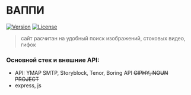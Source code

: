 # ВАППИ

[![Version](https://img.shields.io/badge/version-1.0.0-blue.svg)](https://github.com/your-username/your-app)
[![License](https://img.shields.io/badge/license-MIT-green.svg)](https://opensource.org/licenses/MIT)

> сайт расчитан на удобный поиск изображений, стоковых видео, гифок

### Основной стек и внешние API:
- API: YMAP SMTP, Storyblock, Tenor, Boring API ~~GIPHY, NOUN PROJECT~~
- express, js
